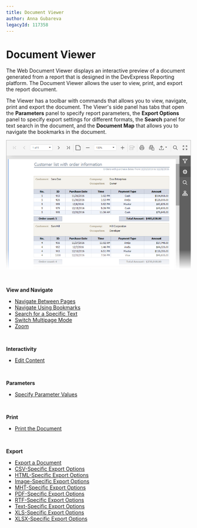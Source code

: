 ```yaml
---
title: Document Viewer
author: Anna Gubareva
legacyId: 117358
---
```


# Document Viewer

The Web Document Viewer displays an interactive preview of a document generated from a report that is designed in the DevExpress Reporting platform. The Document Viewer allows the user to view, print, and export the report document.

The Viewer has a toolbar with commands that allows you to view, navigate, print and export the document. The Viewr's side panel has tabs that open the **Parameters** panel to specify report parameters, the **Export Options** panel to specify export settings for different formats, the **Search** panel for text search in the document, and the **Document Map** that allows you to  navigate the bookmarks in the document.

![web-document-viewer](../images/img126958.png)

&nbsp;

**View and Navigate**
* [Navigate Between Pages](document-viewer/viewing-and-navigating/navigate-between-pages.md)
* [Navigate Using Bookmarks](document-viewer/viewing-and-navigating/navigate-using-bookmarks.md)
* [Search for a Specific Text](document-viewer/viewing-and-navigating/search-for-a-specific-text.md)
* [Switch Multipage Mode](document-viewer/viewing-and-navigating/switch-display-mode.md)
* [Zoom](document-viewer/viewing-and-navigating/zooming.md)

&nbsp;

**Interactivity**
* [Edit Content](document-viewer/content-editing.md)

&nbsp;

**Parameters**
* [Specify Parameter Values](document-viewer/passing-parameter-values.md)

&nbsp;

**Print**
* [Print the Document](document-viewer/printing.md)

&nbsp;

**Export**
* [Export a  Document](document-viewer/exporting/export-a-document.md)
* [CSV-Specific Export Options](document-viewer/exporting/csv-specific-export-options.md)
* [HTML-Specific Export Options](document-viewer/exporting/html-specific-export-options.md)
* [Image-Specific Export Options](document-viewer/exporting/image-specific-export-options.md)
* [MHT-Specific Export Options](document-viewer/exporting/mht-specific-export-options.md)
* [PDF-Specific Export Options](document-viewer/exporting/pdf-specific-export-options.md)
* [RTF-Specific Export Options](document-viewer/exporting/rtf-specific-export-options.md)
* [Text-Specific Export Options](document-viewer/exporting/text-specific-export-options.md)
* [XLS-Specific Export Options](document-viewer/exporting/xls-specific-export-options.md)
* [XLSX-Specific Export Options](document-viewer/exporting/xlsx-specific-export-options.md)